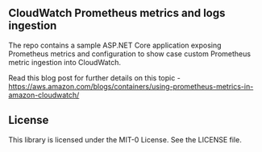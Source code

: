 ## CloudWatch Prometheus metrics and logs ingestion

The repo contains a sample ASP.NET Core application exposing Prometheus metrics and configuration to show case custom Prometheus metric ingestion into CloudWatch.

Read this blog post for further details on this topic - https://aws.amazon.com/blogs/containers/using-prometheus-metrics-in-amazon-cloudwatch/

## License

This library is licensed under the MIT-0 License. See the LICENSE file.

